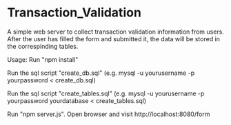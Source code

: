 # Transaction_Validation
A simple web server to collect transaction validation information from users. After the user has filled the form and submitted it, the data will be stored in the correspinding tables.

Usage:
Run "npm install"

Run the sql script "create_db.sql" (e.g. mysql -u yourusername -p yourpassword < create_db.sql)

Run the sql script "create_tables.sql" (e.g. mysql -u yourusername -p yourpassword yourdatabase < create_tables.sql)

Run "npm server.js". Open browser and visit http://localhost:8080/form
